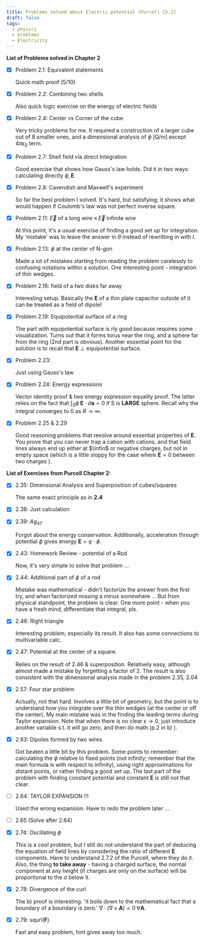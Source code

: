 ```yaml
---
title: Problems solved about Electric potential (Purcell Ch.2)
draft: false
tags:
  - physics
  - problems
  - Electricity
---
```


**List of Problems solved in Chapter 2**

- [x] Problem 2.1: Equivalent statements
    
    Quick math proof (5/10)
    
- [x] Problem 2.2: Combining two shells
    
    Also quick logic exercise on the energy of electric fields
    
- [x] Problem 2.4: Center vs Corner of the cube
    
    Very tricky problems for me. It required a construction of a larger cube out of 8 smaller ones, and a dimensional analysis of $\phi$ [Q/m] except $4\pi\epsilon_0$ term.
    
- [x] Problem 2.7: Shell field via direct Integration
    
    Good exercise that shows how Gauss's law holds. Did it in two ways: calculating directly $\phi, \textbf{E}$
    
- [x] Problem 2.8: Cavendish and Maxwell's experiment
    
    So far the best problem I solved. It's hard, but satisfying; it shows what would happen if Coulomb's law was not perfect inverse square.
    
- [x] Problem 2.11: $\vec{E}$ of a long wire $\equiv\; \vec{E}$ infinite wire
    
    At this point, it's a usual exercise of finding a good set up for integration. My 'mistake' was to leave the answer in $\theta$ instead of rewritting in with $l$.
    
- [x] Problem 2.13: $\phi$ at the center of N-gon
    
    Made a lot of mistakes starting from reading the problem carelessly to confusing notations within a solution. One interesting point - integration of thin wedges.
    
- [x] Problem 2.16: field of a two disks far away
    
    Interesting setup. Basically the $\textbf{E}$ of a thin plate capacitor outside of it can be treated as a field of dipole!
    
- [x] Problem 2.19: Equipotential surface of a ring
    
    The part with equipotential surface is rly good because requires some visualization. Turns out that it forms torus near the ring, and a sphere far from the ring (2nd part is obvious). Another essential point for the solution is to recall that $\textbf{E}$ $\perp$ equipotential surface.
    
- [x] Problem 2.23:
    
    Just using Gauss's law
    
- [x] Problem 2.24: Energy expressions
    
    Vector identity proof & two energy expression equality proof. The latter relies on the fact that $\int_S \phi\; \textbf{E}\cdot d\textbf{a}=0$ if S is **LARGE** sphere. Recall why the integral converges to 0 as $R \rightarrow \infty$.
    
- [x] Problem 2.25 & 2.29
    
    Good reasoning problems that revolve around essential properties of $\textbf{E}$. You prove that you can never trap a cation with cations, and that field lines always end up either at $\infin$ or negative charges, but not in empty space (which is a little sloppy for the case where $\textbf{E}=0$ between two charges ).



**List of Exercises from Purcell Chapter 2:**

- [x] 2.35: Dimensional Analysis and Superposition of cubes/squares
    
    The same exact principle as in **2.4**
    
- [x] 2.38: Just calculation
    
- [x] 2.39: $Ag_{47}$
    
    Forgot about the energy conservation. Additionally, acceleration through potential $\phi$ gives energy $\textbf{E} = q\cdot\phi$.
    
- [x] 2.43: Homework Review - potential of a Rod
    
    Now, it's very simple to solve that problem …
    
- [x] 2.44: Additional part of $\phi$ of a rod
    
    Mistake was mathematical - didn't factorize the answer from the first try, and when factorized missing a minus somewhere … But from physical standpoint, the problem is clear. One more point - when you have a fresh mind, differentiate that integral, pls.
    
- [x] 2.46: Right triangle
    
    Interesting problem, especially its result. It also has some connections to multivariable calc.
    
- [x] 2.47: Potential at the center of a square.
    
    Relies on the result of 2.46 & superposition. Relatively easy, although almost made a mistake by forgetting a factor of 2. The result is also consistent with the dimensional analysis made in the problem 2.35, 2.04
    
- [x] 2.57: Four star problem
    
    Actually, not that hard. Involves a little bit of geometry, but the point is to understand how you integrate over the thin wedges (at the center or off the center). My main mistake was in the finding the leading terms during Taylor expansion. Note that when there is no clear $\epsilon \rightarrow 0$, just introduce another variable s.t. it will go zero, and then do math (p.2 in b) ).
    
- [x] 2.63: Dipoles formed by two wires
    
    Got beaten a little bit by this problem. Some points to remember: calculating the $\phi$ relative to fixed points (not infinity; remember that the main formula is with respect to infinity), using right approximations for distant points, or rather finding a good set up. The last part of the problem with finding constant potential and constant $\textbf{E}$ is still not that clear.
    
- [ ] 2.64: TAYLOR EXPANSION !!!
    
    Used the wrong expansion. Have to redo the problem later …
    
- [ ] 2.65 (Solve after 2.64)
    
- [x] 2.74: Oscillating $\phi$
    
    This is a cool problem, but I still do not understand the part of deducing the equation of field lines by considering the ratio of different $\textbf{E}$ components. Have to understand 2.7.2 of the Purcell, where they do it. Also, the thing **to take away** - having a charged surface, the normal component at any height (if charges are only on the surface) will be proportional to the $\sigma$ below it.
    
- [x] 2.78: Divergence of the curl
    
    The b) proof is interesting. 'it boils down to the mathematical fact that a boundary of a boundary is zero.' $\nabla \cdot(\nabla\times\textbf{A})=0 \; \forall \textbf{A}.$
    
- [x] 2.79: squrl$(\textbf{F})$
    
    Fast and easy problem, hint gives away too much.